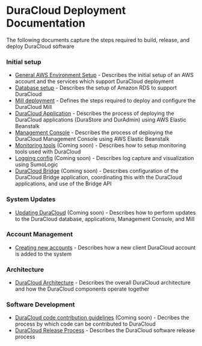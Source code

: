 # DuraCloud Deployment Documentation

The following documents capture the steps required to build, release, and deploy DuraCloud software

### Initial setup
* [General AWS Environment Setup](aws-setup.md) - Describes the initial setup of an AWS account and the services which support DuraCloud deployment
* [Database setup](database-setup.md) - Describes the setup of Amazon RDS to support DuraCloud
* [Mill deployment](mill-setup.md) - Defines the steps required to deploy and configure the DuraCloud Mill
* [DuraCloud Application](duracloud-webapp-setup.md) - Describes the process of deploying the DuraCloud applications (DuraStore and DurAdmin) using AWS Elastic Beanstalk
* [Management Console](management-console-setup.md) -  Describes the process of deploying the DuraCloud Management Console using AWS Elastic Beanstalk
* [Monitoring tools](monitoring.md) (Coming soon) - Describes how to setup monitoring tools used with DuraCloud
* [Logging config](logging.md) (Coming soon) - Describes log capture and visualization using SumoLogic
* [DuraCloud Bridge](bridge.md) (Coming soon) - Describes configuration of the DuraCloud Bridge application, coordinating this with the DuraCloud applications, and use of the Bridge API

### System Updates
* [Updating DuraCloud](system-updates.md) (Coming soon) - Describes how to perform updates to the DuraCloud database, applications, Management Console, and Mill

### Account Management
* [Creating new accounts](creating-new-accounts.md) - Describes how a new client DuraCloud account is added to the system

### Architecture
* [DuraCloud Architecture](architecture.md) - Describes the overall DuraCloud architecture and how the DuraCloud components operate together

### Software Development
* [DuraCloud code contribution guidelines](code-guidelines.md) (Coming soon) - Decribes the process by which code can be contributed to DuraCloud
* [DuraCloud Release Process](release-new-version.md) - Describes the DuraCloud software release process
